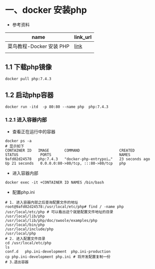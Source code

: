 #  一、docker 安装php

- 参考资料

| name                     | link_url                                                     |
| ------------------------ | ------------------------------------------------------------ |
| 菜鸟教程-Docker 安装 PHP | [link](https://www.runoob.com/docker/docker-install-php.html) |
|                          |                                                              |



##  1.1  下载php镜像

```shell
docker pull php:7.4.3
```

## 1.2 启动php容器

```shell
docker run -itd  -p 80:80 --name php  php:7.4.3
```

### 1.2.1 进入容器内部

- 查看正在运行中的容器

```shell
docker ps -a
# 显示如下
CONTAINER ID   IMAGE       COMMAND                  CREATED          STATUS          PORTS                               NAMES
9afd02d24578   php:7.4.3   "docker-php-entrypoi…"   23 seconds ago   Up 21 seconds   0.0.0.0:80->80/tcp, :::80->80/tcp   php
```

- 进入容器内部

```shell
docker exec -it +CONTAINER ID NAMES /bin/bash
```

- 配置php.ini

```shell
# 1. 进入容器内部之后查询配置文件的地址
root@9afd02d24578:/usr/local/etc/php# find / -name php
/usr/local/etc/php # 可以看出这个就是配置文件地址的目录
/usr/local/lib/php
/usr/local/lib/php/doc/swoole/examples/php
/usr/local/bin/php
/usr/local/include/php
/usr/local/php
# 2. 进入配置文件目录
cd /usr/local/etc/php
ls
conf.d   php.ini-development  php.ini-production
cp php.ini-development php.ini # 将开发配置复制一份
# 3.退出容器

```

